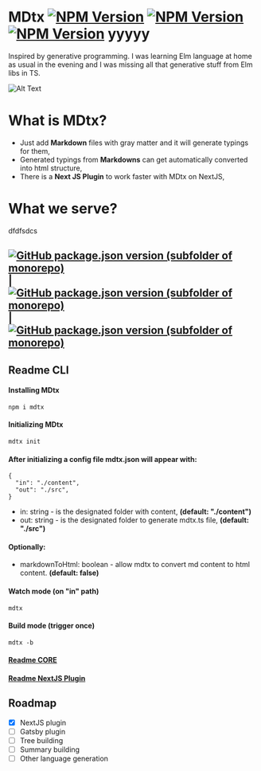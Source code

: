 # MDtx [![NPM Version](https://img.shields.io/npm/v/mdtx.svg?style=flat)](https://www.npmjs.com/package/mdtx) [![NPM Version](https://img.shields.io/github/checks-status/aexol-studio/mdtx/main)](https://www.npmjs.com/package/mdtx) [![NPM Version](https://img.shields.io/github/last-commit/aexol-studio/mdtx)](https://github.com/aexol-studio/mdtx) yyyyy

Inspired by generative programming. I was learning Elm language at home as usual in the evening and I was missing all that generative stuff from Elm libs in TS.

![Alt Text](packages/mdtx-cms/public/PresentationOfMDtx.gif)

# What is MDtx?

- Just add **Markdown** files with gray matter and it will generate typings for them,
- Generated typings from **Markdowns** can get automatically converted into html structure,
- There is a **Next JS Plugin** to work faster with MDtx on NextJS,

# What we serve?
dfdfsdcs
## [![GitHub package.json version (subfolder of monorepo)](https://img.shields.io/github/package-json/v/aexol-studio/mdtx?color=yellow&filename=%2Fpackages%2Fmdtx-cli%2Fpackage.json&label=CLI&style=for-the-badge)](https://github.com/aexol-studio/mdtx) | [![GitHub package.json version (subfolder of monorepo)](https://img.shields.io/github/package-json/v/aexol-studio/mdtx?color=green&filename=%2Fpackages%2Fmdtx-core%2Fpackage.json&label=CORE&style=for-the-badge)](https://github.com/aexol-studio/mdtx/tree/main/packages/mdtx-core) | [![GitHub package.json version (subfolder of monorepo)](https://img.shields.io/github/package-json/v/aexol-studio/mdtx?color=white&filename=%2Fpackages%2Fmdtx-plugin-nextjs%2Fpackage.json&label=NextJS-plugin&style=for-the-badge)](https://github.com/aexol-studio/mdtx/tree/main/packages/mdtx-plugin-nextjs)

## Readme CLI

#### Installing MDtx

```
npm i mdtx
```

#### Initializing MDtx

```
mdtx init
```

#### After initializing a config file mdtx.json will appear with:

```
{
  "in": "./content",
  "out": "./src",
}
```

- in: string - is the designated folder with content, **(default: "./content")**
- out: string - is the designated folder to generate mdtx.ts file, **(default: "./src")**

#### Optionally:

- markdownToHtml: boolean - allow mdtx to convert md content to html content. **(default: false)**

#### Watch mode (on "in" path)

```
mdtx
```

#### Build mode (trigger once)

```
mdtx -b
```

#### [Readme CORE](https://github.com/aexol-studio/mdtx/tree/main/sandbox/mdtx-example/Readme.md)

#### [Readme NextJS Plugin](https://github.com/aexol-studio/mdtx/tree/main/sandbox/mdtx-nextjs-example/Readme.md)

## Roadmap

- [x] NextJS plugin
- [ ] Gatsby plugin
- [ ] Tree building
- [ ] Summary building
- [ ] Other language generation
